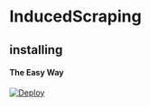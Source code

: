 # InducedScraping


## installing

#### The Easy Way

[![Deploy](https://www.herokucdn.com/deploy/button.svg)](https://heroku.com/deploy?template=https://github.com/MoviesWorlds/adder)

